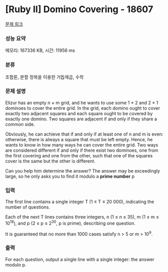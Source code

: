 # [Ruby II] Domino Covering - 18607 

[문제 링크](https://www.acmicpc.net/problem/18607) 

### 성능 요약

메모리: 167336 KB, 시간: 11956 ms

### 분류

조합론, 분할 정복을 이용한 거듭제곱, 수학

### 문제 설명

<p>Elizur has an empty n × m grid, and he wants to use some 1 × 2 and 2 × 1 dominoes to cover the entire grid. In the grid, each domino ought to cover exactly two adjacent squares and each square ought to be covered by exactly one domino. Two squares are adjacent if and only if they share a common side.</p>

<p>Obviously, he can achieve that if and only if at least one of n and m is even: otherwise, there is always a square that must be left empty. Hence, he wants to know in how many ways he can cover the entire grid. Two ways are considered different if and only if there exist two dominoes, one from the first covering and one from the other, such that one of the squares cover is the same but the other is different.</p>

<p>Can you help him determine the answer? The answer may be exceedingly large, so he only asks you to find it modulo a <strong>prime number</strong> p</p>

### 입력 

 <p>The first line contains a single integer T (1 ≤ T ≤ 20 000), indicating the number of questions.</p>

<p>Each of the next T lines contains three integers, n (1 ≤ n ≤ 35), m (1 ≤ m ≤ 10<sup>18</sup>), and p (2 ≤ p ≤ 2<sup>30</sup>, p is prime), describing one question.</p>

<p>It is guaranteed that no more than 1000 cases satisfy n > 5 or m > 10<sup>9</sup>.</p>

### 출력 

 <p>For each question, output a single line with a single integer: the answer modulo p.</p>

